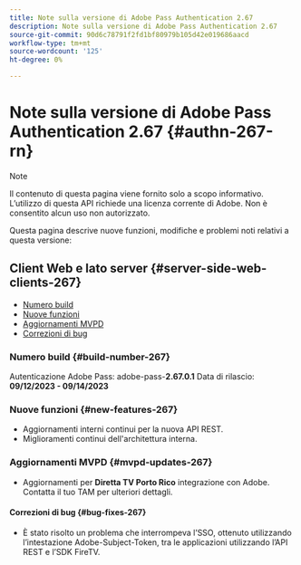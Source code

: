 ```yaml
---
title: Note sulla versione di Adobe Pass Authentication 2.67
description: Note sulla versione di Adobe Pass Authentication 2.67
source-git-commit: 90d6c78791f2fd1bf80979b105d42e019686aacd
workflow-type: tm+mt
source-wordcount: '125'
ht-degree: 0%

---
```


# Note sulla versione di Adobe Pass Authentication 2.67 {#authn-267-rn}

>[!NOTE]
>
>Il contenuto di questa pagina viene fornito solo a scopo informativo. L’utilizzo di questa API richiede una licenza corrente di Adobe. Non è consentito alcun uso non autorizzato.

Questa pagina descrive nuove funzioni, modifiche e problemi noti relativi a questa versione:

## Client Web e lato server {#server-side-web-clients-267}

* [Numero build](#build-number-267)
* [Nuove funzioni](#new-features-267)
* [Aggiornamenti MVPD](#mvpd-updates-267)
* [Correzioni di bug](#bug-fixes-267)

### Numero build {#build-number-267}

Autenticazione Adobe Pass: adobe-pass-**2.67.0.1**
Data di rilascio: **09/12/2023 - 09/14/2023**

### Nuove funzioni {#new-features-267}

* Aggiornamenti interni continui per la nuova API REST.
* Miglioramenti continui dell&#39;architettura interna.

### Aggiornamenti MVPD {#mvpd-updates-267}

* Aggiornamenti per **Diretta TV Porto Rico** integrazione con Adobe. Contatta il tuo TAM per ulteriori dettagli.

#### Correzioni di bug {#bug-fixes-267}

* È stato risolto un problema che interrompeva l’SSO, ottenuto utilizzando l’intestazione Adobe-Subject-Token, tra le applicazioni utilizzando l’API REST e l’SDK FireTV.
